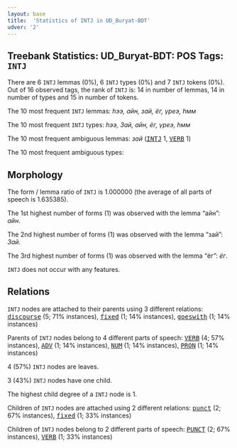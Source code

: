 ```yaml
---
layout: base
title:  'Statistics of INTJ in UD_Buryat-BDT'
udver: '2'
---
```


## Treebank Statistics: UD_Buryat-BDT: POS Tags: `INTJ`

There are 6 `INTJ` lemmas (0%), 6 `INTJ` types (0%) and 7 `INTJ` tokens (0%).
Out of 16 observed tags, the rank of `INTJ` is: 14 in number of lemmas, 14 in number of types and 15 in number of tokens.

The 10 most frequent `INTJ` lemmas: <em>һээ, айн, зай, ёг, үреэ, һмм</em>

The 10 most frequent `INTJ` types:  <em>һээ, Зай, айн, ёг, үреэ, һмм</em>

The 10 most frequent ambiguous lemmas: <em>зай</em> (<tt><a href="bxr_bdt-pos-INTJ.html">INTJ</a></tt> 1, <tt><a href="bxr_bdt-pos-VERB.html">VERB</a></tt> 1)

The 10 most frequent ambiguous types:  



## Morphology

The form / lemma ratio of `INTJ` is 1.000000 (the average of all parts of speech is 1.635385).

The 1st highest number of forms (1) was observed with the lemma “айн”: <em>айн</em>.

The 2nd highest number of forms (1) was observed with the lemma “зай”: <em>Зай</em>.

The 3rd highest number of forms (1) was observed with the lemma “ёг”: <em>ёг</em>.

`INTJ` does not occur with any features.


## Relations

`INTJ` nodes are attached to their parents using 3 different relations: <tt><a href="bxr_bdt-dep-discourse.html">discourse</a></tt> (5; 71% instances), <tt><a href="bxr_bdt-dep-fixed.html">fixed</a></tt> (1; 14% instances), <tt><a href="bxr_bdt-dep-goeswith.html">goeswith</a></tt> (1; 14% instances)

Parents of `INTJ` nodes belong to 4 different parts of speech: <tt><a href="bxr_bdt-pos-VERB.html">VERB</a></tt> (4; 57% instances), <tt><a href="bxr_bdt-pos-ADV.html">ADV</a></tt> (1; 14% instances), <tt><a href="bxr_bdt-pos-NUM.html">NUM</a></tt> (1; 14% instances), <tt><a href="bxr_bdt-pos-PRON.html">PRON</a></tt> (1; 14% instances)

4 (57%) `INTJ` nodes are leaves.

3 (43%) `INTJ` nodes have one child.

The highest child degree of a `INTJ` node is 1.

Children of `INTJ` nodes are attached using 2 different relations: <tt><a href="bxr_bdt-dep-punct.html">punct</a></tt> (2; 67% instances), <tt><a href="bxr_bdt-dep-fixed.html">fixed</a></tt> (1; 33% instances)

Children of `INTJ` nodes belong to 2 different parts of speech: <tt><a href="bxr_bdt-pos-PUNCT.html">PUNCT</a></tt> (2; 67% instances), <tt><a href="bxr_bdt-pos-VERB.html">VERB</a></tt> (1; 33% instances)

